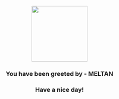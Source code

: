 <p align="center">
            <img src="https://raw.githubusercontent.com/PokeAPI/sprites/master/sprites/pokemon/808.png" width="150" height="150">
          </p>
          <h3 align="center">You have been greeted by - <b>MELTAN</b></h3>
          <h3 align="center">Have a nice day!</h3>
